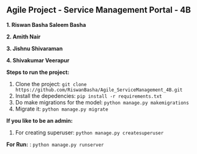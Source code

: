 **<h2>Agile Project - Service Management Portal - 4B</h2>**

**1. Riswan Basha Saleem Basha**

**2. Amith Nair**

**3. Jishnu Shivaraman**

**4. Shivakumar Veerapur**

**Steps to run the project:**

1. Clone the project: `git clone https://github.com/RiswanBasha/Agile_ServiceManagement_4B.git`
2. Install the depedencies: `pip install -r requirements.txt`
3. Do make migrations for the model: `python manage.py makemigrations`
4. Migrate it: `python manage.py migrate`

**If you like to be an admin:**
1. For creating superuser: `python manage.py createsuperuser`

**For Run:** : `python manage.py runserver`

